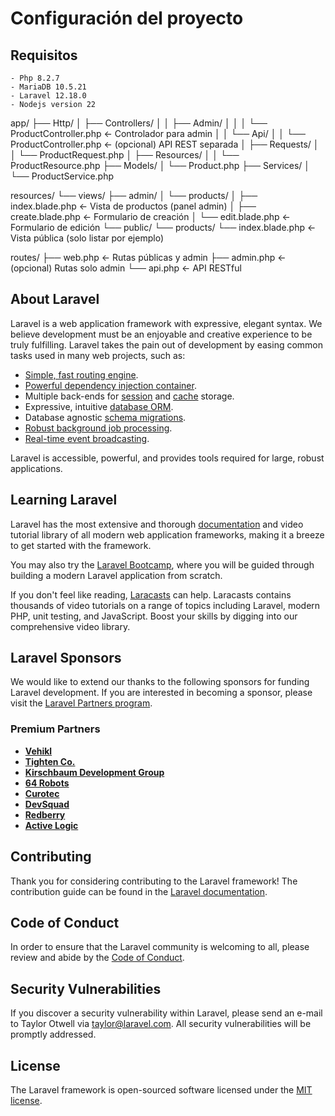 # Configuración del proyecto 

## Requisitos
```
- Php 8.2.7
- MariaDB 10.5.21
- Laravel 12.18.0
- Nodejs version 22 
```

app/
├── Http/
│   ├── Controllers/
│   │   ├── Admin/
│   │   │   └── ProductController.php         ← Controlador para admin
│   │   └── Api/
│   │       └── ProductController.php         ← (opcional) API REST separada
│   ├── Requests/
│   │   └── ProductRequest.php
│   ├── Resources/
│   │   └── ProductResource.php
├── Models/
│   └── Product.php
├── Services/
│   └── ProductService.php

resources/
└── views/
    ├── admin/
    │   └── products/
    │       ├── index.blade.php               ← Vista de productos (panel admin)
    │       ├── create.blade.php              ← Formulario de creación
    │       └── edit.blade.php                ← Formulario de edición
    └── public/
        └── products/
            └── index.blade.php               ← Vista pública (solo listar por ejemplo)

routes/
├── web.php                                   ← Rutas públicas y admin
├── admin.php                                 ← (opcional) Rutas solo admin
└── api.php                                   ← API RESTful


## About Laravel

Laravel is a web application framework with expressive, elegant syntax. We believe development must be an enjoyable and creative experience to be truly fulfilling. Laravel takes the pain out of development by easing common tasks used in many web projects, such as:

- [Simple, fast routing engine](https://laravel.com/docs/routing).
- [Powerful dependency injection container](https://laravel.com/docs/container).
- Multiple back-ends for [session](https://laravel.com/docs/session) and [cache](https://laravel.com/docs/cache) storage.
- Expressive, intuitive [database ORM](https://laravel.com/docs/eloquent).
- Database agnostic [schema migrations](https://laravel.com/docs/migrations).
- [Robust background job processing](https://laravel.com/docs/queues).
- [Real-time event broadcasting](https://laravel.com/docs/broadcasting).

Laravel is accessible, powerful, and provides tools required for large, robust applications.

## Learning Laravel

Laravel has the most extensive and thorough [documentation](https://laravel.com/docs) and video tutorial library of all modern web application frameworks, making it a breeze to get started with the framework.

You may also try the [Laravel Bootcamp](https://bootcamp.laravel.com), where you will be guided through building a modern Laravel application from scratch.

If you don't feel like reading, [Laracasts](https://laracasts.com) can help. Laracasts contains thousands of video tutorials on a range of topics including Laravel, modern PHP, unit testing, and JavaScript. Boost your skills by digging into our comprehensive video library.

## Laravel Sponsors

We would like to extend our thanks to the following sponsors for funding Laravel development. If you are interested in becoming a sponsor, please visit the [Laravel Partners program](https://partners.laravel.com).

### Premium Partners

- **[Vehikl](https://vehikl.com)**
- **[Tighten Co.](https://tighten.co)**
- **[Kirschbaum Development Group](https://kirschbaumdevelopment.com)**
- **[64 Robots](https://64robots.com)**
- **[Curotec](https://www.curotec.com/services/technologies/laravel)**
- **[DevSquad](https://devsquad.com/hire-laravel-developers)**
- **[Redberry](https://redberry.international/laravel-development)**
- **[Active Logic](https://activelogic.com)**

## Contributing

Thank you for considering contributing to the Laravel framework! The contribution guide can be found in the [Laravel documentation](https://laravel.com/docs/contributions).

## Code of Conduct

In order to ensure that the Laravel community is welcoming to all, please review and abide by the [Code of Conduct](https://laravel.com/docs/contributions#code-of-conduct).

## Security Vulnerabilities

If you discover a security vulnerability within Laravel, please send an e-mail to Taylor Otwell via [taylor@laravel.com](mailto:taylor@laravel.com). All security vulnerabilities will be promptly addressed.

## License

The Laravel framework is open-sourced software licensed under the [MIT license](https://opensource.org/licenses/MIT).
